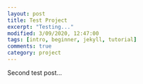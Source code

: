 ```yaml
---
layout: post
title: Test Project
excerpt: "Testing..."
modified: 3/09/2020, 12:47:00
tags: [intro, beginner, jekyll, tutorial]
comments: true
category: project
---
```


Second test post...
